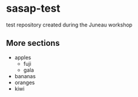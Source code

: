 # sasap-test
test repository created during the Juneau workshop 
## More sections
- apples
  + fuji
  + gala
- bananas
- oranges
- kiwi
